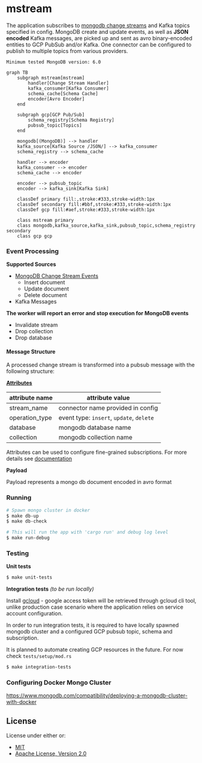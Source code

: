 mstream
===

The application subscribes to [mongodb change streams](https://www.mongodb.com/docs/manual/changeStreams/) and Kafka topics specified in config.
MongoDB create and update events, as well as **JSON encoded** Kafka messages, are picked up and sent as avro binary-encoded entities to GCP PubSub and/or Kafka.
One connector can be configured to publish to multiple topics from various providers.

`Minimum tested MongoDB version: 6.0`

```mermaid
graph TB
    subgraph mstream[mstream]
        handler[Change Stream Handler]
        kafka_consumer[Kafka Consumer]
        schema_cache[Schema Cache]
        encoder[Avro Encoder]
    end

    subgraph gcp[GCP Pub/Sub]
        schema_registry[Schema Registry]
        pubsub_topic[Topics]
    end

    mongodb[(MongoDB)] --> handler
    kafka_source[Kafka Source /JSON/] --> kafka_consumer
    schema_registry --> schema_cache

    handler --> encoder
    kafka_consumer --> encoder
    schema_cache --> encoder

    encoder --> pubsub_topic
    encoder --> kafka_sink[Kafka Sink]

    classDef primary fill:,stroke:#333,stroke-width:1px
    classDef secondary fill:#bbf,stroke:#333,stroke-width:1px
    classDef gcp fill:#aef,stroke:#333,stroke-width:1px

    class mstream primary
    class mongodb,kafka_source,kafka_sink,pubsub_topic,schema_registry secondary
    class gcp gcp
```

### Event Processing

**Supported Sources**
* [MongoDB Change Stream Events](https://www.mongodb.com/docs/v6.0/reference/change-events/)
  * Insert document
  * Update document
  * Delete document
* Kafka Messages

**The worker will report an error and stop execution for MongoDB events**
* Invalidate stream
* Drop collection
* Drop database

#### Message Structure

A processed change stream is transformed into a pubsub message with the following structure:

**[Attributes](https://cloud.google.com/pubsub/docs/publisher#using-attributes)**

attribute name | attribute value
---------------| ----------------
stream_name    | connector name provided in config
operation_type | event type: `insert`, `update`, `delete`
database       | mongodb database name
collection     | mongodb collection name

Attributes can be used to configure fine-grained subscriptions. For more details see [documentation](https://cloud.google.com/pubsub/docs/subscription-message-filter#filtering_syntax)

**Payload**

Payload represents a mongo db document encoded in avro format

### Running

```sh
# Spawn mongo cluster in docker
$ make db-up
$ make db-check

# This will run the app with 'cargo run' and debug log level
$ make run-debug
```

### Testing

**Unit tests**

```sh
$ make unit-tests
```

**Integration tests** _(to be run locally)_

Install [gcloud](https://cloud.google.com/sdk/docs/install) - google access token will be retrieved through gcloud cli tool, unlike production case scenario where the application relies on service account configuration.

In order to run integration tests, it is required to have locally spawned mongodb cluster
and a configured GCP pubsub topic, schema and subscription.

It is planned to automate creating GCP resources in the future. For now check `tests/setup/mod.rs`

```sh
$ make integration-tests
```

### Configuring Docker Mongo Cluster
https://www.mongodb.com/compatibility/deploying-a-mongodb-cluster-with-docker

## License

License under either or:

* [MIT](LICENSE-MIT)
* [Apache License, Version 2.0](LICENSE-APACHE)
